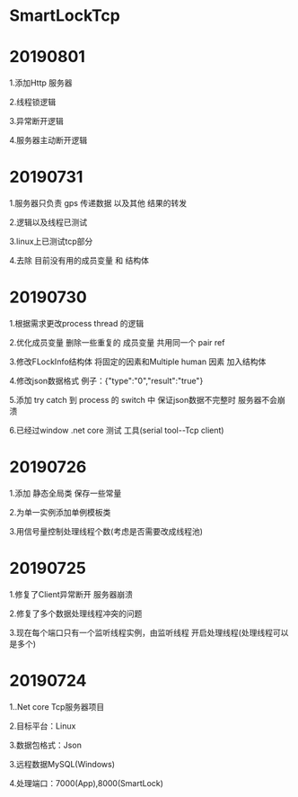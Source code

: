 # SmartLockTcp
# 20190801
  1.添加Http 服务器

  2.线程锁逻辑

  3.异常断开逻辑

  4.服务器主动断开逻辑
# 20190731
  1.服务器只负责 gps 传递数据 以及其他 结果的转发

  2.逻辑以及线程已测试

  3.linux上已测试tcp部分

  4.去除 目前没有用的成员变量 和 结构体
# 20190730
  1.根据需求更改process thread 的逻辑 

  2.优化成员变量 删除一些重复的 成员变量 共用同一个 pair ref

  3.修改FLockInfo结构体 将固定的因素和Multiple human 因素 加入结构体

  4.修改json数据格式 例子：{"type":"0","result":"true"}

  5.添加 try catch 到 process 的 switch 中 保证json数据不完整时 服务器不会崩溃

  6.已经过window .net core 测试 工具(serial tool--Tcp client)
# 20190726
  1.添加 静态全局类 保存一些常量

  2.为单一实例添加单例模板类

  3.用信号量控制处理线程个数(考虑是否需要改成线程池)
# 20190725
  1.修复了Client异常断开 服务器崩溃

  2.修复了多个数据处理线程冲突的问题

  3.现在每个端口只有一个监听线程实例，由监听线程 开启处理线程(处理线程可以是多个)
# 20190724
  1..Net core Tcp服务器项目

  2.目标平台：Linux

  3.数据包格式：Json

  3.远程数据MySQL(Windows)

  4.处理端口：7000(App),8000(SmartLock)
  

